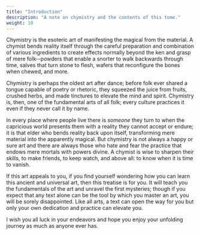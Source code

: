 ```yaml
---
title: "Introduction"
description: "A note on chymistry and the contents of this tome."
weight: 10
---
```


Chymistry is the esoteric art of manifesting the magical from the material. A chymist bends reality
itself through the careful preparation and combination of various ingredients to create effects
normally beyond the ken and grasp of mere folk--powders that enable a snorter to walk backwards
through time, salves that turn stone to flesh, wafers that reconfigure the bones when chewed, and
more.

Chymistry is perhaps the oldest art after dance; before folk ever shared a tongue capable of poetry
or rhetoric, they squeezed the juice from fruits, crushed herbs, and made tinctures to elevate the
mind and spirit. Chymistry is, then, one of the fundamental arts of all folk; every culture
practices it even if they never call it by name.

In every place where people live there is _someone_ they turn to when the capricious world presents
them with a reality they cannot accept or endure; it is that elder who bends reality back upon
itself, transforming mere material into the apparently magical. But chymistry is not always a happy
or sure art and there are always those who hate and fear the practice that endows mere mortals with
powers divine. A chymist is wise to sharpen their skills, to make friends, to keep watch, and above
all: to know when it is time to vanish.

If this art appeals to you, if you find yourself wondering how you can learn this ancient and
universal art, then this treatise is for you. It will teach you the fundamentals of the art and
unravel the first mysteries; though if you expect that any text alone can be the tool by which you
master an art, you will be sorely disappointed. Like all arts, a text can open the way for you but
only your own dedication and practice can elevate you.

I wish you all luck in your endeavors and hope you enjoy your unfolding journey as much as anyone
ever has.

